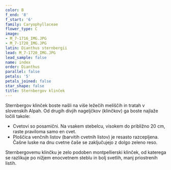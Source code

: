 ```yaml
---
color: B
f_end: '8'
f_start: '6'
family: Caryophyllaceae
flower_type: C
image:
- M_7-1716_IMG.JPG
- M_7-1720_IMG.JPG
latin: Dianthus sternbergii
lead: M_7-1720_IMG.JPG
lead_sample: false
name: index
order: Dianthus
parallel: false
petals: '5'
petals_joined: false
star_shape: false
title: Sternbergov klinček
---
```

Sternbergov klinček boste našli na više ležečih meliščih in tratah v slovenskih Alpah. Od drugih divjih nageljčkov (klinčkov) ga boste najlaže ločili takole:

-   Cvetovi so posamični. Na vsakem stebelcu, visokem do približno 20 cm, raste praviloma samo en cvet.
-   Ploščica venčnih listov (barvitih cvetnih listov) je resasto razcepljena. Čašne luske na dnu cvetne čaše se zaključujejo z dolgo zeleno reso.

Sternbergovemu klinčku je zelo podoben montpellierski klinček, od katerega se razlikuje po nižjem enocvetnem steblu in bolj svetlih, manj priostrenih listih.
